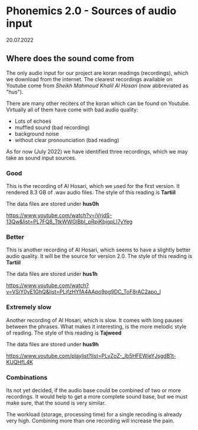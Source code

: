 Phonemics 2.0 - Sources of audio input
======================================


20.07.2022

## Where does the sound come from

The only audio input for our project are koran readings (recordings), which we download from the internet. The clearest recordings available on Youtube come from *Sheikh Mahmoud Khalil Al Hosari* (now abbreviated as "hus").

There are many other reciters of the koran which can be found on Youtube.
Virtually all of them have come with bad audio quality:
* Lots of echoes
* muffled sound (bad recording)
* background noise
* without clear pronounciation (bad reading)

As for now (July 2022) we have identified three recordings, which we may take as sound input sources.

### Good 
This is the recording of Al Hosari, which we used for the first version. It rendered 8.3 GB of .wav audio files. The style of this reading is **Tartiil**

The data files are stored under **hus0h**

https://www.youtube.com/watch?v=iVrjdS-13Qw&list=PL7FQ8_TtkWWGIBbI_pRpjKbjgpLI7yYeg

### Better
This is another recording of Al Hosari, which seems to have a slightly better audio quality. It will be the source for version 2.0. The style of this reading is **Tartiil**

The data files are stored under **hus1h**

https://www.youtube.com/watch?v=VSiY0yE1GhQ&list=PLjfzHYfA4AApo9pg9DC_ToF8rAC2apo_l

### Extremely slow
Another recording of Al Hosari, which is slow. It comes with long pauses between the phrases. What makes it interesting, is the more melodic style of reading. The style of this reading is **Tajweed**

The data files are stored under **hus9h**

https://www.youtube.com/playlist?list=PLyZoZ-_Ib5HFEWieYJsgdB1t-KUQHfL4K

### Combinations
Its not yet decided, if the audio base could be combined of two or more recordings. It would help to get a more complete sound base, but we must make sure, that the sound is very similar.

The workload (storage, processing time) for a single recoding is already very high. Combining more than one recording will increase the pain.


